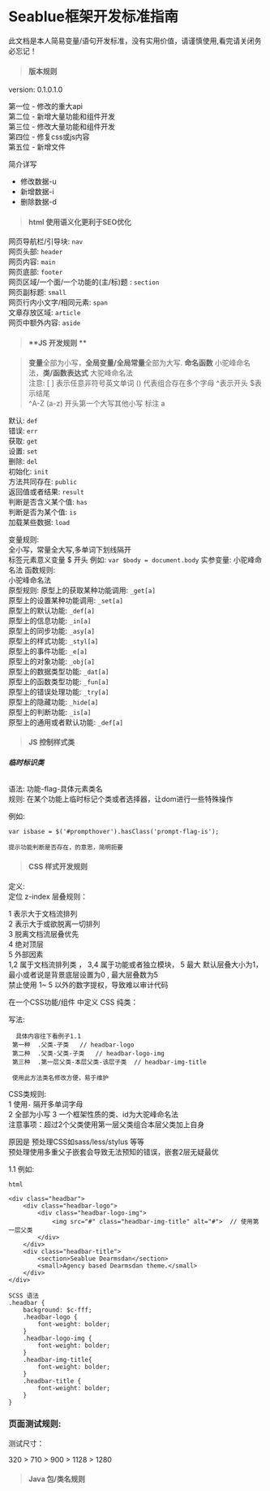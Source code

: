 # Seablue框架开发标准指南

此文档是本人简易变量/语句开发标准，没有实用价值，请谨慎使用,看完请关闭务必忘记！



> #### 版本规则

version: 0.1.0.1.0

第一位 - 修改的重大api   
第二位 - 新增大量功能和组件开发   
第三位 - 修改大量功能和组件开发   
第四位 - 修复css或js内容  
第五位 - 新增文件

简介详写 

- 修改数据-u
- 新增数据-i
- 删除数据-d



> #### **html**   使用语义化更利于SEO优化

网页导航栏/引导块:  `nav `   
网页头部:  `header`    
网页内容:  `main`  
网页底部:  `footer`  
网页区域/一个面/一个功能的(主/标)题 : `section`       
网页副标题: `small`  
网页行内小文字/相同元素: `span`  
文章存放区域: `article`  
网页中额外内容: `aside`



> #### **JS 开发规则  **   

> **变量**全部为小写，**全局变量/全局常量**全部为大写. 
> **命名函数** 小驼峰命名法，**类/函数表达式** 大驼峰命名法  
> 注意:  [  ] 表示任意非符号英文单词  () 代表组合存在多个字母  ^表示开头  $表示结尾  
> ^A-Z  (a-z)   开头第一个大写其他小写 标注 a  

默认: `def`    
错误: `err`    
获取: `get`    
设置: `set`    
删除: `del`    
初始化: `init`  
方法共同存在: `public`  
返回值或者结果: `result`  
判断是否含义某个值: `has`  
判断是否为某个值: `is`  
加载某些数据: `load`

变量规则:   
   全小写，常量全大写,多单词下划线隔开    
   标签元素意义变量  $ 开头 例如: `var $body = document.body`
   实参变量: 小驼峰命名法
函数规则:  
   小驼峰命名法  
原型规则:
原型上的获取某种功能调用: `_get[a]`    
原型上的设置某种功能调用: `_set[a]`    
原型上的默认功能: `_def[a]`   
原型上的信息功能: `_in[a]`   
原型上的同步功能: `_asy[a]`  
原型上的样式功能: `_styl[a]`   
原型上的事件功能: `_e[a]`  
原型上的对象功能: `_obj[a]`   
原型上的数据类型功能: `_dat[a]`   
原型上的函数类型功能: `_fun[a]`   
原型上的错误处理功能: `_try[a]`   
原型上的隐藏功能: `_hide[a]`  
原型上的判断功能: `_is[a]`   
原型上的通用或者默认功能: `_def[a]` 

 

 

> #### **JS**    控制样式类

 

###### **临时标识类**   

语法: 功能-flag-具体元素类名    
规则:  在某个功能上临时标记个类或者选择器，让dom进行一些特殊操作

例如:

```
var isbase = $('#prompthover').hasClass('prompt-flag-is');

提示功能判断是否存在，的意思，简明扼要
```

 

 





> #### **CSS**   样式开发规则

定义:     
定位 z-index 层叠规则：

  1 表示大于文档流排列  
  2 表示大于或欲脱离一切排列  
  3 脱离文档流层叠优先  
  4 绝对顶层  
  5 外部因素    
1,2 属于文档流排列类 ， 3,4 属于功能或者独立模块， 5 最大 
默认层叠大小为1，最小或者说是背景底层设置为0 , 最大层叠数为5  
禁止使用 1~ 5 以外的数字提权，导致难以审计代码



在一个CSS功能/组件 中定义 CSS 纯类：

写法: 

```
  具体内容往下看例子1.1 
 第一种  .父类-子类   // headbar-logo  
 第二种  .父类-父类-子类   // headbar-logo-img
 第三种  .第一层父类-本层父类-该层子类  // headbar-img-title
 
 使用此方法类名修改方便，易于维护
```

CSS类规则:   
    1 使用`-` 隔开多单词字母  
    2 全部为小写
    3 一个框架性质的类、id为大驼峰命名法   
注意事项：超过2个父类使用第一层父类组合本层父类加上自身     

原因是 预处理CSS如sass/less/stylus 等等   
预处理使用多重父子嵌套会导致无法预知的错误，嵌套2层无疑最优

1.1 例如: 

```
html

<div class="headbar">
    <div class="headbar-logo">
        <div class="headbar-logo-img">
        	<img src="#" class="headbar-img-title" alt="#">  // 使用第一层父类
        </div>
    </div>
    <div class="headbar-title">
        <section>Seablue Dearmsdan</section>
        <small>Agency based Dearmsdan theme.</small>
    </div>
</div>

SCSS 语法
.headbar {
    background: $c-fff;
    .headbar-logo {
        font-weight: bolder;
    }
    .headbar-logo-img {
        font-weight: bolder;
    }
    .headbar-img-title{
        font-weight: bolder;
    }
    .headbar-title {
        font-weight: bolder;
    }
}
```







### 页面测试规则:

测试尺寸： 

 320 >  710  >  900  > 1128  >  1280









> #### **Java** 包/类名规则
